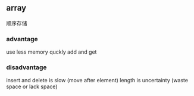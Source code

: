 ##  array
顺序存储

###   advantage
use less memory
quckly add and get



###   disadvantage
insert and delete is slow (move after element)
length is uncertainty (waste space or lack space)
